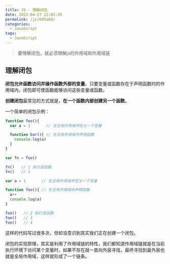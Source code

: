 ```yaml
---
title: JS - 理解闭包
date: 2022-04-27 12:02:35
permalink: /js/605a68/
categories:
  - JavaScript
tags:
  - JavaScript
---
```


> 要理解闭包，就必须理解js的作用域和作用域链

## 理解闭包

**闭包允许函数访问并操作函数外部的变量**。只要变量或函数存在于声明函数时的作用域内，闭包即可使函数能够访问这些变量或函数。

**创建闭包**最常见的方式就是，**在一个函数内部创建另一个函数**。

一个简单的闭包示例：
```js
function foo(){
  var a = 1       // 在全局作用域中定义一个变量

  function bar(){ // 在全局作用域中声明函数
    console.log(a)
  }
}

var fn = foo()

fn()   // 1 执行该函数
fn()   // 1
```


```js
var a = 1       // 在全局作用域中定义一个变量

function foo(){ // 在全局作用域中声明函数
  a++
  console.log(a)
}

foo()   // 2 执行该函数
foo()   // 3
foo()   // 4
```
这样的代码写过很多次，但却没意识到其实我们正在创建一个闭包。

闭包的实现原理，其实是利用了作用域链的特性，我们都知道作用域链就是在当前执行环境下访问某个变量时，如果不存在就一直向外层寻找，最终寻找到最外层也就是全局作用域，这样就形成了一个链条。






